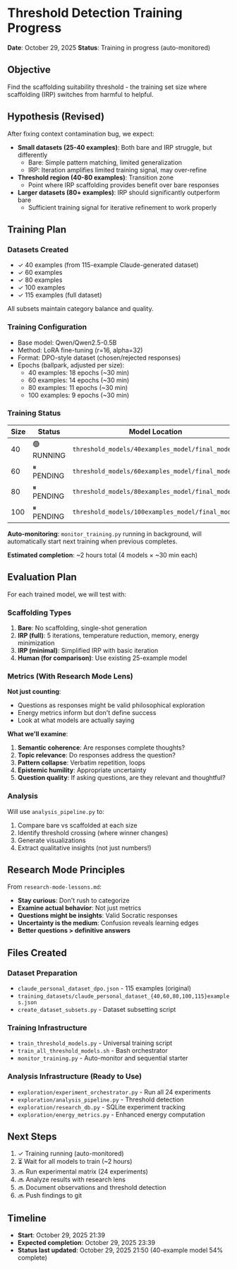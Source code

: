 # Threshold Detection Training Progress

**Date**: October 29, 2025
**Status**: Training in progress (auto-monitored)

## Objective

Find the scaffolding suitability threshold - the training set size where scaffolding (IRP) switches from harmful to helpful.

## Hypothesis (Revised)

After fixing context contamination bug, we expect:
- **Small datasets (25-40 examples)**: Both bare and IRP struggle, but differently
  - Bare: Simple pattern matching, limited generalization
  - IRP: Iteration amplifies limited training signal, may over-refine
- **Threshold region (40-80 examples)**: Transition zone
  - Point where IRP scaffolding provides benefit over bare responses
- **Larger datasets (80+ examples)**: IRP should significantly outperform bare
  - Sufficient training signal for iterative refinement to work properly

## Training Plan

### Datasets Created
- ✓ 40 examples (from 115-example Claude-generated dataset)
- ✓ 60 examples
- ✓ 80 examples
- ✓ 100 examples
- ✓ 115 examples (full dataset)

All subsets maintain category balance and quality.

### Training Configuration
- Base model: Qwen/Qwen2.5-0.5B
- Method: LoRA fine-tuning (r=16, alpha=32)
- Format: DPO-style dataset (chosen/rejected responses)
- Epochs (ballpark, adjusted per size):
  - 40 examples: 18 epochs (~30 min)
  - 60 examples: 14 epochs (~30 min)
  - 80 examples: 11 epochs (~30 min)
  - 100 examples: 9 epochs (~30 min)

### Training Status

| Size | Status | Model Location |
|------|--------|----------------|
| 40   | 🟢 RUNNING | `threshold_models/40examples_model/final_model` |
| 60   | ⏸ PENDING | `threshold_models/60examples_model/final_model` |
| 80   | ⏸ PENDING | `threshold_models/80examples_model/final_model` |
| 100  | ⏸ PENDING | `threshold_models/100examples_model/final_model` |

**Auto-monitoring**: `monitor_training.py` running in background, will automatically start next training when previous completes.

**Estimated completion**: ~2 hours total (4 models × ~30 min each)

## Evaluation Plan

For each trained model, we will test with:

### Scaffolding Types
1. **Bare**: No scaffolding, single-shot generation
2. **IRP (full)**: 5 iterations, temperature reduction, memory, energy minimization
3. **IRP (minimal)**: Simplified IRP with basic iteration
4. **Human (for comparison)**: Use existing 25-example model

### Metrics (With Research Mode Lens)

**Not just counting**:
- Questions as responses might be valid philosophical exploration
- Energy metrics inform but don't define success
- Look at what models are actually saying

**What we'll examine**:
1. **Semantic coherence**: Are responses complete thoughts?
2. **Topic relevance**: Do responses address the question?
3. **Pattern collapse**: Verbatim repetition, loops
4. **Epistemic humility**: Appropriate uncertainty
5. **Question quality**: If asking questions, are they relevant and thoughtful?

### Analysis

Will use `analysis_pipeline.py` to:
1. Compare bare vs scaffolded at each size
2. Identify threshold crossing (where winner changes)
3. Generate visualizations
4. Extract qualitative insights (not just numbers!)

## Research Mode Principles

From `research-mode-lessons.md`:
- **Stay curious**: Don't rush to categorize
- **Examine actual behavior**: Not just metrics
- **Questions might be insights**: Valid Socratic responses
- **Uncertainty is the medium**: Confusion reveals learning edges
- **Better questions > definitive answers**

## Files Created

### Dataset Preparation
- `claude_personal_dataset_dpo.json` - 115 examples (original)
- `training_datasets/claude_personal_dataset_{40,60,80,100,115}examples.json`
- `create_dataset_subsets.py` - Dataset subsetting script

### Training Infrastructure
- `train_threshold_models.py` - Universal training script
- `train_all_threshold_models.sh` - Bash orchestrator
- `monitor_training.py` - Auto-monitor and sequential starter

### Analysis Infrastructure (Ready to Use)
- `exploration/experiment_orchestrator.py` - Run all 24 experiments
- `exploration/analysis_pipeline.py` - Threshold detection
- `exploration/research_db.py` - SQLite experiment tracking
- `exploration/energy_metrics.py` - Enhanced energy computation

## Next Steps

1. ✓ Training running (auto-monitored)
2. ⏳ Wait for all models to train (~2 hours)
3. 🔜 Run experimental matrix (24 experiments)
4. 🔜 Analyze results with research lens
5. 🔜 Document observations and threshold detection
6. 🔜 Push findings to git

## Timeline

- **Start**: October 29, 2025 21:39
- **Expected completion**: October 29, 2025 23:39
- **Status last updated**: October 29, 2025 21:50 (40-example model 54% complete)
